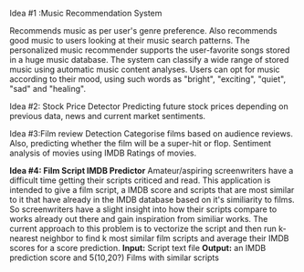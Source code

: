 Idea #1 :Music Recommendation System


Recommends music as per user's genre preference. Also recommends good music to users looking at their music search patterns. The personalized music recommender supports the user-favorite songs stored in a huge music database. The system can classify a wide range of stored music using automatic music content analyses. Users can opt for music according to their mood, using such words as "bright", "exciting", "quiet", "sad" and "healing".


Idea #2: Stock Price Detector
Predicting future stock prices depending on previous data, news and current market sentiments.


Idea #3:Film review Detection
Categorise films based on audience reviews. Also, predicting whether the film will be a super-hit or flop. Sentiment analysis of movies using IMDB Ratings of movies.

**Idea #4: Film Script IMDB Predictor**
Amateur/aspiring screenwriters have a difficult time getting their scripts criticed and read. This application is intended to give a film script, a IMDB score and scripts that are most similar to it that have already in the IMDB database based on it's similiarity to films. So screenwriters have a slight insight into how their scripts compare to works already out there and gain inspiration from similiar works. The current approach to this problem is to vectorize the script and then run k-nearest neighbor to find k most similar film scripts and average their IMDB scores for a score prediction.
**Input:** Script text file
**Output:** an IMDB prediction score and 5(10,20?) Films with similar scripts
